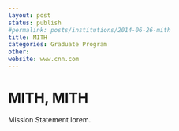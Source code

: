 ```yaml
---
layout: post
status: publish
#permalink: posts/institutions/2014-06-26-mith
title: MITH
categories: Graduate Program
other: 
website: www.cnn.com
---
```

# MITH, MITH

Mission Statement
lorem.
  